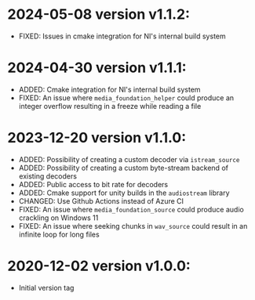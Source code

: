# 2024-05-08 version v1.1.2:

  * FIXED: Issues in cmake integration for NI's internal build system

# 2024-04-30 version v1.1.1:

  * ADDED: Cmake integration for NI's internal build system
  * FIXED: An issue where `media_foundation_helper` could produce an integer overflow resulting in a freeze while reading a file

# 2023-12-20 version v1.1.0:

  * ADDED: Possibility of creating a custom decoder via `istream_source`
  * ADDED: Possibility of creating a custom byte-stream backend of existing decoders
  * ADDED: Public access to bit rate for decoders
  * ADDED: Cmake support for unity builds in the `audiostream` library
  * CHANGED: Use Github Actions instead of Azure CI
  * FIXED: An issue where `media_foundation_source` could produce audio crackling on Windows 11
  * FIXED: An issue where seeking chunks in `wav_source` could result in an infinite loop for long files

# 2020-12-02 version v1.0.0:

  * Initial version tag
